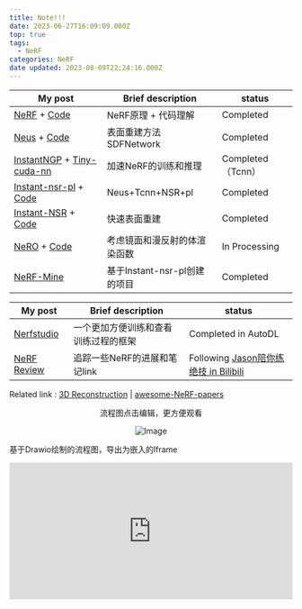 ```yaml
---
title: Note!!!
date: 2023-06-27T16:09:09.000Z
top: true
tags:
  - NeRF
categories: NeRF
date updated: 2023-08-09T22:24:16.000Z
---
```


| My post                                                                                                                                                        | Brief description     | status          |
| -------------------------------------------------------------------------------------------------------------------------------------------------------------- | --------------------- | --------------- |
| [NeRF](/NeRF/NeRF-Principle) + [Code](/NeRF/NeRF-code)                                                                                  | NeRF原理 + 代码理解         | Completed       |
| [Neus](/NeRF/SurfaceReconstruction/Neus) + [Code](/NeRF/SurfaceReconstruction/Neus-code)                                         | 表面重建方法 SDFNetwork     | Completed       |
| [InstantNGP](/NeRF/Efficiency/NeRF-InstantNGP) + [Tiny-cuda-nn](/NeRF/Efficiency/NeRF-InstantNGP-code)                                 | 加速NeRF的训练和推理          | Completed（Tcnn） |
| [Instant-nsr-pl](/NeRF/SurfaceReconstruction/Neus-Instant-nsr-pl) + [Code](/NeRF/SurfaceReconstruction/Neus-Instant-nsr-pl-code) | Neus+Tcnn+NSR+pl      | Completed       |
| [Instant-NSR](/NeRF/SurfaceReconstruction/Instant-NSR) + [Code](/NeRF/SurfaceReconstruction/Instant-NSR-code)                    | 快速表面重建                | Completed       |
| [NeRO](/NeRF/SurfaceReconstruction/Shadow&Highlight/NeRO) + [Code](/NeRF/SurfaceReconstruction/Shadow&Highlight/NeRO-code)       | 考虑镜面和漫反射的体渲染函数        | In Processing   |
| [NeRF-Mine](/NeRF/NeRF-Mine)                                                                                                                       | 基于Instant-nsr-pl创建的项目 | Completed       |

| My post                                      | Brief description  | status                                                                                                       |
| -------------------------------------------- | ------------------ | ------------------------------------------------------------------------------------------------------------ |
| [Nerfstudio](/NeRF/NeRF-Studio)  | 一个更加方便训练和查看训练过程的框架 | Completed in AutoDL                                                                                          |
| [NeRF Review](/NeRF/NeRF-review) | 追踪一些NeRF的进展和笔记link | Following [Jason陪你练绝技 in Bilibili](https://space.bilibili.com/455056488/channel/collectiondetail?sid=910368) |

Related link :  [3D Reconstruction](https://paperswithcode.com/task/3d-reconstruction) | [awesome-NeRF-papers](https://github.com/lif314/awesome-NeRF-papers)

<!-- more -->

<p style= "text-align: center;">流程图点击编辑，更方便观看</p>
<div style="text-align:center">
    <img src="https://raw.githubusercontent.com/yq010105/Blog_images/main/pictures/20230627160834.png" alt="Image" />
</div>

基于Drawio绘制的流程图，导出为嵌入的Iframe

<iframe frameborder="0" style="width:100%;height:243px;" src="https://viewer.diagrams.net/?tags=%7B%7D&highlight=0000ff&edit=_blank&layers=1&nav=1#RnZTBbqMwEEC%2FZo6VwFCwj5hAq1WTQ3Poqjc2uIAEmLhOSfr1tY1JQBBpd6VIsd%2BMxzBvBHhxc34SWVduec5qQE5%2BBm8DCLme76s%2FTS4DCd1gAIWocpt0A%2Fvqm1noWHqqcvY5S5Sc17Lq5vDA25Yd5IxlQvB%2BnvbB6%2FmtXVawBdgfsnpJ36pclgPFKLzxZ1YV5XizG5Ah0mRjsn2TzzLLeT9BXgJeLDiXw6o5x6zWzRv7MpxL70SvDyZYK%2F%2FmwPvuuP%2Bmv5vt8aW7vL573OXPD7bKV1af7AtDQgA7QCJIMNAUcAhJCBgBJZA86i2lmtAYSGByEiAuJKkmODY5KUQpJL7OjB41UTkYQxLoI7qOr4kqrkIkBuqsFVQhZAqqU6mpE%2BpkTDWh6hZXkwgbopKpPjh0Wl5GfYKf2pzpDrjg0b6sJNt32UFHezWwipWyqW34g7fSTqCaUo8uOzy2iwnJzhNkO%2F7EeMOkuKgUG0WBtW%2FHf9z2t1m6snIyR9iyzI5vca18M6wWVvK68C%2F0uj2%2BBWLX5H9SVOyY%2F4s8oBXhvnZC0jV1ajE0WGnZ6J%2FOwcZYoG1E8cShmRdikiPXqPMNMaeiDRA8sboQfl%2Bd87%2FqFp5WbN5X58zVXfcTdx5ecec6%2Fy5PbW9fAhObfE%2B95Ac%3D"></iframe>
